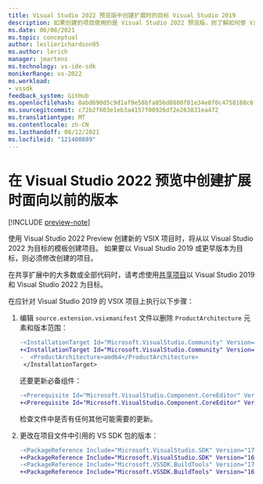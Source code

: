 ```yaml
---
title: Visual Studio 2022 预览版中创建扩展时的目标 Visual Studio 2019
description: 如果创建的项目使用的是 Visual Studio 2022 预览版，则了解如何使 Visual Studio 扩展使用 Visual Studio 2019。
ms.date: 06/08/2021
ms.topic: conceptual
author: leslierichardson95
ms.author: lerich
manager: jmartens
ms.technology: vs-ide-sdk
monikerRange: vs-2022
ms.workload:
- vssdk
feedback_system: GitHub
ms.openlocfilehash: 0abd690d5c9d1af9e58bfa856d8880f01e34e8f0c4758188c6f2dd7f15303564
ms.sourcegitcommit: c72b2f603e1eb3a4157f00926df2e263831ea472
ms.translationtype: MT
ms.contentlocale: zh-CN
ms.lasthandoff: 08/12/2021
ms.locfileid: "121400889"
---
```

# <a name="target-a-previous-version-when-creating-an-extension-in-visual-studio-2022-preview"></a>在 Visual Studio 2022 预览中创建扩展时面向以前的版本

[!INCLUDE [preview-note](../includes/preview-note.md)]

使用 Visual Studio 2022 Preview 创建新的 VSIX 项目时，将从以 Visual Studio 2022 为目标的模板创建项目。 如果要以 Visual Studio 2019 或更早版本为目标，则必须修改创建的项目。

在共享扩展中的大多数或全部代码时，请考虑使用[共享项目](update-visual-studio-extension.md#use-shared-projects-for-multi-targeting)以 Visual Studio 2019 和 Visual Studio 2022 为目标。

在应针对 Visual Studio 2019 的 VSIX 项目上执行以下步骤：

1. 编辑 `source.extension.vsixmanifest` 文件以删除 `ProductArchitecture` 元素和版本范围：

    ```diff
    -<InstallationTarget Id="Microsoft.VisualStudio.Community" Version="[17.0,18.0)">
    +<InstallationTarget Id="Microsoft.VisualStudio.Community" Version="[16.0,17.0)">
    -  <ProductArchitecture>amd64</ProductArchitecture>
     </InstallationTarget>
    ```

   还要更新必备组件：

    ```diff
    -<Prerequisite Id="Microsoft.VisualStudio.Component.CoreEditor" Version="[17.0,18.0)" DisplayName="Visual Studio core editor" />
    +<Prerequisite Id="Microsoft.VisualStudio.Component.CoreEditor" Version="[16.0,17.0)" DisplayName="Visual Studio core editor" />
    ```

    检查文件中是否有任何其他可能需要的更新。

1. 更改在项目文件中引用的 VS SDK 包的版本：

    ```diff
    -<PackageReference Include="Microsoft.VisualStudio.SDK" Version="17.0.0-preview.1" />
    +<PackageReference Include="Microsoft.VisualStudio.SDK" Version="16.0.206" />
    -<PackageReference Include="Microsoft.VSSDK.BuildTools" Version="17.0.63-preview.1" />
    +<PackageReference Include="Microsoft.VSSDK.BuildTools" Version="16.10.32" />
    ```
